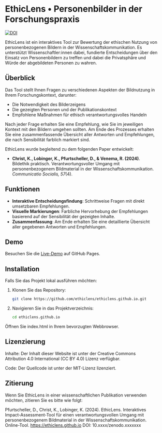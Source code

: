 # EthicLens • Personenbilder in der Forschungspraxis

[![DOI](https://zenodo.org/badge/854600584.svg)](https://zenodo.org/doi/10.5281/zenodo.13774360)

EthicLens ist ein interaktives Tool zur Bewertung der ethischen Nutzung von personenbezogenen Bildern in der Wissenschaftskommunikation. Es unterstützt Wissenschaftler:innen dabei, fundierte Entscheidungen über den Einsatz von Personenbildern zu treffen und dabei die Privatsphäre und Würde der abgebildeten Personen zu wahren.

## Überblick

Das Tool stellt Ihnen Fragen zu verschiedenen Aspekten der Bildnutzung in Ihrem Forschungskontext, darunter:
- Die Notwendigkeit des Bilderzeigens
- Die gezeigten Personen und der Publikationskontext
- Empfohlene Maßnahmen für ethisch verantwortungsvolles Handeln

Nach jeder Frage erhalten Sie eine Empfehlung, wie Sie im jeweiligen Kontext mit den Bildern umgehen sollten. Am Ende des Prozesses erhalten Sie eine zusammenfassende Übersicht aller Antworten und Empfehlungen, die nach Sensibilität farblich markiert sind.

EthicLens wurde begleitend zu dem folgenden Paper entwickelt:
- **Christ, K., Lobinger, K., Pfurtscheller, D., & Venema, R. (2024)**. Bildethik praktisch. Verantwortungsvoller Umgang mit personenbezogenem Bildmaterial in der Wissenschaftskommunikation. *Communicatio Socialis, 57*(4).

## Funktionen

- **Interaktive Entscheidungsfindung**: Schrittweise Fragen mit direkt umsetzbaren Empfehlungen.
- **Visuelle Markierungen**: Farbliche Hervorhebung der Empfehlungen basierend auf der Sensibilität der gezeigten Inhalte.
- **Zusammenfassung**: Am Ende erhalten Sie eine detaillierte Übersicht aller gegebenen Antworten und Empfehlungen.

## Demo

Besuchen Sie die [Live-Demo](https://ethiclens.github.io) auf GitHub Pages.

## Installation

Falls Sie das Projekt lokal ausführen möchten:

1. Klonen Sie das Repository:
   ```bash
   git clone https://github.com/ethiclens/ethiclens.github.io.git

2. Navigieren Sie in das Projektverzeichnis:

   ```bash
   cd ethiclens.github.io

  Öffnen Sie index.html in Ihrem bevorzugten Webbrowser.

## Lizenzierung

  Inhalte: Der Inhalt dieser Website ist unter der Creative Commons Attribution 4.0 International (CC BY 4.0) Lizenz verfügbar.
  
  Code: Der Quellcode ist unter der MIT-Lizenz lizenziert.

## Zitierung

Wenn Sie EthicLens in einer wissenschaftlichen Publikation verwenden möchten, zitieren Sie es bitte wie folgt:

Pfurtscheller, D., Christ, K., Lobinger, K. (2024). EthicLens. Interaktives Impact-Assessment-Tool für einen verantwortungsvollen Umgang mit personenbezogenem Bildmaterial in der Wissenschaftskommunikation. Online-Tool. https://ethiclens.github.io DOI: 10.xxxx/zenodo.xxxxxxx

